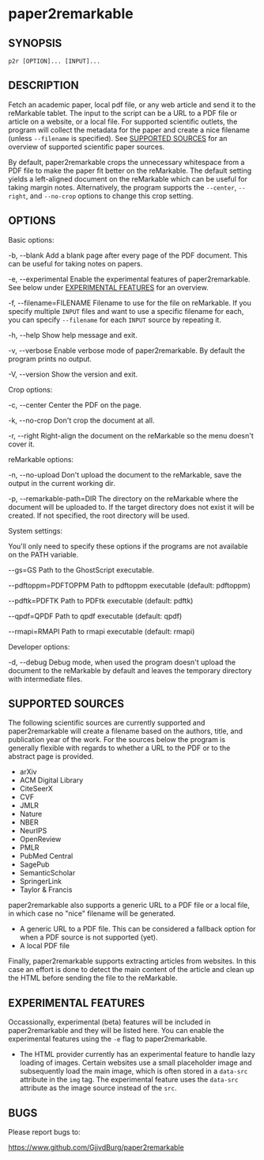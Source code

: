 # paper2remarkable

## SYNOPSIS

```
p2r [OPTION]... [INPUT]...
```

## DESCRIPTION

Fetch an academic paper, local pdf file, or any web article and send it to the 
reMarkable tablet. The input to the script can be a URL to a PDF file or 
article on a website, or a local file. For supported scientific outlets, the 
program will collect the metadata for the paper and create a nice filename 
(unless ``--filename`` is specified). See [SUPPORTED 
SOURCES](#supported-sources) for an overview of supported scientific paper 
sources.

By default, paper2remarkable crops the unnecessary whitespace from a PDF file 
to make the paper fit better on the reMarkable. The default setting yields a 
left-aligned document on the reMarkable which can be useful for taking margin 
notes. Alternatively, the program supports the ``--center``, ``--right``, and 
``--no-crop`` options to change this crop setting.

## OPTIONS

Basic options:

-b, --blank
      Add a blank page after every page of the PDF document. This can be 
      useful for taking notes on papers.

-e, --experimental
      Enable the experimental features of paper2remarkable. See below under 
      [EXPERIMENTAL FEATURES](#experimental-features) for an overview.

-f, --filename=FILENAME
      Filename to use for the file on reMarkable. If you specify multiple 
      ``INPUT`` files and want to use a specific filename for each, you can 
      specify ``--filename`` for each ``INPUT`` source by repeating it.

-h, --help
      Show help message and exit.

-v, --verbose
      Enable verbose mode of paper2remarkable. By default the program prints 
      no output.

-V, --version
      Show the version and exit.

Crop options:

-c, --center
      Center the PDF on the page.

-k, --no-crop
      Don't crop the document at all.

-r, --right
      Right-align the document on the reMarkable so the menu doesn't cover it.

reMarkable options:

-n, --no-upload
      Don't upload the document to the reMarkable, save the output in the 
      current working dir.

-p, --remarkable-path=DIR
      The directory on the reMarkable where the document will be uploaded to. 
      If the target directory does not exist it will be created. If not 
      specified, the root directory will be used.

System settings:

You'll only need to specify these options if the programs are not available on 
the PATH variable.

--gs=GS
      Path to the GhostScript executable.

--pdftoppm=PDFTOPPM
      Path to pdftoppm executable (default: pdftoppm)

--pdftk=PDFTK
      Path to PDFtk executable (default: pdftk)

--qpdf=QPDF
      Path to qpdf executable (default: qpdf)

--rmapi=RMAPI
      Path to rmapi executable (default: rmapi)

Developer options:

-d, --debug
      Debug mode, when used the program doesn't upload the document to the 
      reMarkable by default and leaves the temporary directory with 
      intermediate files.

## SUPPORTED SOURCES

The following scientific sources are currently supported and paper2remarkable 
will create a filename based on the authors, title, and publication year of 
the work. For the sources below the program is generally flexible with regards 
to whether a URL to the PDF or to the abstract page is provided.

- arXiv
- ACM Digital Library
- CiteSeerX
- CVF
- JMLR
- Nature
- NBER
- NeurIPS
- OpenReview
- PMLR
- PubMed Central
- SagePub
- SemanticScholar
- SpringerLink
- Taylor & Francis

paper2remarkable also supports a generic URL to a PDF file or a local file, in 
which case no "nice" filename will be generated.

- A generic URL to a PDF file. This can be considered a fallback option for 
  when a PDF source is not supported (yet).
- A local PDF file

Finally, paper2remarkable supports extracting articles from websites. In this 
case an effort is done to detect the main content of the article and clean up 
the HTML before sending the file to the reMarkable.

## EXPERIMENTAL FEATURES

Occassionally, experimental (beta) features will be included in 
paper2remarkable and they will be listed here. You can enable the experimental 
features using the ``-e`` flag to paper2remarkable.

- The HTML provider currently has an experimental feature to handle lazy 
  loading of images. Certain websites use a small placeholder image and 
  subsequently load the main image, which is often stored in a ``data-src`` 
  attribute in the ``img`` tag. The experimental feature uses the ``data-src`` 
  attribute as the image source instead of the ``src``.

## BUGS

Please report bugs to:

https://www.github.com/GjjvdBurg/paper2remarkable
